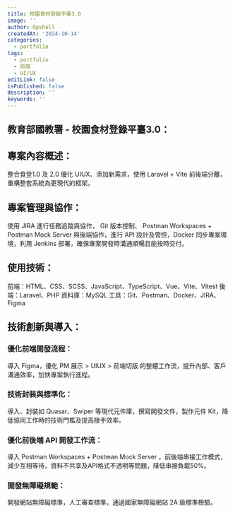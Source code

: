 ```yaml
---
title: 校園食材登錄平臺3.0
image: ''
author: Opshell
createdAt: '2024-10-14'
categories:
  - portfolio
tags:
  - portfolio
  - 前端
  - UI/UX
editLink: false
isPublished: false
description: ''
keywords: ''
---
```

## 教育部國教署 - 校園食材登錄平臺3.0：

## 專案內容概述：
整合食登1.0 及 2.0 優化 UIUX、添加新需求，使用 Laravel + Vite 前後端分離，重構整套系統為更現代的框架。

## 專案管理與協作：
使用 JIRA 進行任務追蹤與協作， Git 版本控制、 Postman Workspaces + Postman Mock Server 與後端協作，進行 API 設計及管控，Docker 同步專案環境，利用 Jenkins 部署，確保專案開發時溝通順暢且能按時交付。

## 使用技術：
前端：HTML、CSS、SCSS、JavaScript、TypeScript、Vue、Vite、Vitest
後端：Laravel、PHP
資料庫：MySQL
工具：Git、Postman、Docker、JIRA、Figma

## 技術創新與導入：
### 優化前端開發流程：
導入 Figma，優化 PM 展示 > UIUX > 前端切版 的整體工作流，提升內部、客戶溝通效率，加快專案執行進程。

### 技術封裝與標準化：
導入、封裝如 Quasar、Swiper 等現代元件庫，撰寫開發文件，製作元件 Kit，降低協同工作時的技術門檻及提高接手效率。

### 優化前後端 API 開發工作流：
導入 Postman Workspaces + Postman Mock Server ，前後端串接工作模式，減少互相等待，資料不共享及API格式不透明等問題，降低串接負載50%。

### 開發無障礙規範：
開發網站無障礙標準，人工審查標準，通過國家無障礙網站 2A 級標準檢驗。
